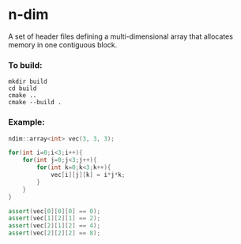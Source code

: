 # n-dim
A set of header files defining a multi-dimensional array that allocates memory in one contiguous block.

### To build:

```
mkdir build
cd build
cmake ..
cmake --build .
```

### Example:
```cpp
ndim::array<int> vec(3, 3, 3);

for(int i=0;i<3;i++){
    for(int j=0;j<3;j++){
        for(int k=0;k<3;k++){
            vec[i][j][k] = i*j*k;
        }
    }
}

assert(vec[0][0][0] == 0);
assert(vec[1][2][1] == 2);
assert(vec[2][1][2] == 4);
assert(vec[2][2][2] == 8);
```
